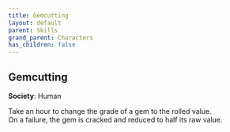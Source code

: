 ```yaml
---
title: Gemcutting
layout: default
parent: Skills
grand_parent: Characters
has_children: false
---
```


## Gemcutting

**Society**: Human

Take an hour to change the grade of a gem to the rolled value.  
On a failure, the gem is cracked and reduced to half its raw value.
